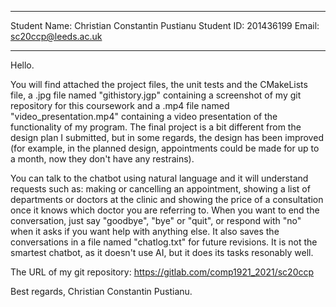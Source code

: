 **************************************************************************
Student Name: Christian Constantin Pustianu
Student ID: 201436199
Email: sc20ccp@leeds.ac.uk
**************************************************************************
Hello.

You will find attached the project files, the unit tests and the CMakeLists 
file, a .jpg file named "githistory.jgp" containing a screenshot of my git 
repository for this coursework and a .mp4 file named "video_presentation.mp4" 
containing a video presentation of the functionality of my program. 
The final project is a bit different from the design plan I submitted, but 
in some regards, the design has been improved (for example, in the planned 
design, appointments could be made for up to a month, now they don't have 
any restrains).

You can talk to the chatbot using natural language and it will understand 
requests such as: making or cancelling an appointment, showing a list of 
departments or doctors at the clinic and showing the price of a consultation 
once it knows which doctor you are referring to. When you want to end the 
conversation, just say "goodbye", "bye" or "quit", or respond with "no" 
when it asks if you want help with anything else. It also saves the 
conversations in a file named "chatlog.txt" for future revisions. It is 
not the smartest chatbot, as it doesn't use AI, but it does its tasks 
resonably well.

The URL of my git repository: https://gitlab.com/comp1921_2021/sc20ccp

Best regards,
Christian Constantin Pustianu.